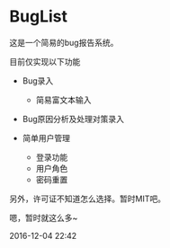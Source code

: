 # BugList

这是一个简易的bug报告系统。

目前仅实现以下功能

* Bug录入
  * 简易富文本输入

* Bug原因分析及处理对策录入

* 简单用户管理
  * 登录功能
  * 用户角色
  * 密码重置 <TODO>

另外，许可证不知道怎么选择。暂时MIT吧。

嗯，暂时就这么多~

2016-12-04 22:42